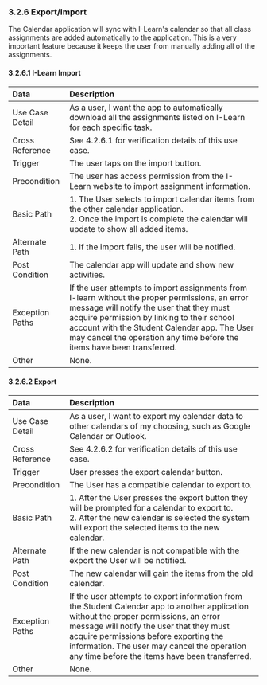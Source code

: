 ### 3.2.6 Export/Import

The Calendar application will sync with I-Learn's calendar so that all class assignments are added automatically to the application. This is a very important feature because it keeps the user from manually adding all of the assignments.

#### 3.2.6.1 I-Learn Import

| Data          | Description |
|:--------------|:-----------------|
|Use Case Detail| As a user, I want the app to automatically download all the assignments listed on I-Learn for each specific task.|
|Cross Reference | See 4.2.6.1 for verification details of this use case.| 
|Trigger	| The user taps on the import button.|
|Precondition 	| The user has access permission from the I-Learn website to import assignment information.|
|Basic Path	| 1. The User selects to import calendar items from the other calendar application.</br>2. Once the import is complete the calendar will update to show all added items.|                      
|Alternate Path | 1. If the import fails, the user will be notified.|
|Post Condition	| The calendar app will update and show new activities.|
|Exception Paths| If the user attempts to import assignments from I-learn without the proper permissions, an error message will notify the user that they must acquire permission by linking to their school account with the Student Calendar app. The User may cancel the operation any time before the items have been transferred.|
|Other		| None.| 

#### 3.2.6.2 Export

| Data           | Description |
|:---------------|:-----------------|
|Use Case Detail| As a user, I want to export my calendar data to other calendars of my choosing, such as Google Calendar or Outlook.|
| Cross Reference|See 4.2.6.2 for verification details of this use case.|
| Trigger        | User presses the export calendar button.|
| Precondition   | The User has a compatible calendar to export to.|
| Basic Path     | 1. After the User presses the export button they will be prompted for a calendar to export to.</br>2. After the new calendar is selected the system will export the selected items to the new calendar.|
| Alternate Path | If the new calendar is not compatible with the export the User will be notified.|
| Post Condition | The new calendar will gain the items from the old calendar.|
| Exception Paths| If the user attempts to export information from the Student Calendar app to another application without the proper permissions, an error message will notify the user that they must acquire permissions before exporting the information. The user may cancel the operation any time before the items have been transferred.|
| Other          | None.|

